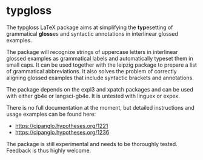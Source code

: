 # typgloss

The typgloss LaTeX package aims at simplifying the **typ**esetting of grammatical **gloss**es and syntactic annotations in interlinear glossed examples.

The package will recognize strings of uppercase letters in interlinear glossed examples as grammatical labels and automatically typeset them in small caps. It can be used together with the leipzig package to prepare a list of grammatical abbreviations. It also solves the problem of correctly aligning glossed examples that include syntactic brackets and annotations.

The package depends on the expl3 and xpatch packages and can be used with either gb4e or langsci-gb4e. It is untested with linguex or expex.

There is no full documentation at the moment, but detailed instructions and usage examples can be found here:

  * https://cipanglo.hypotheses.org/1221
  * https://cipanglo.hypotheses.org/1236

The package is still experimental and needs to be thoroughly tested. Feedback is thus highly welcome.
